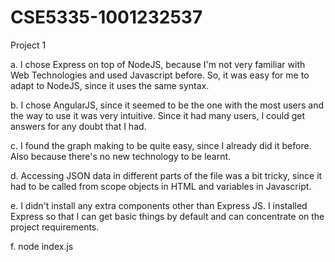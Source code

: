 # CSE5335-1001232537
Project 1

a. I chose Express on top of NodeJS, because I'm not very familiar with Web Technologies and used Javascript before. So, it was easy for me to adapt to NodeJS, since it uses the same syntax.

b. I chose AngularJS, since it seemed to be the one with the most users and the way to use it was very intuitive. Since it had many users, I could get answers for any doubt that I had.

c. I found the graph making to be quite easy, since I already did it before. Also because there's no new technology to be learnt.

d. Accessing JSON data in different parts of the file was a bit tricky, since it had to be called from scope objects in HTML and variables in Javascript.

e. I didn't install any extra components other than Express JS. I installed Express so that I can get basic things by default and can concentrate on the project requirements.

f. node index.js
